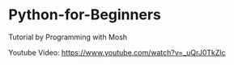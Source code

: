 ﻿# Python-for-Beginners
Tutorial by Programming with Mosh

Youtube Video: https://www.youtube.com/watch?v=_uQrJ0TkZlc
